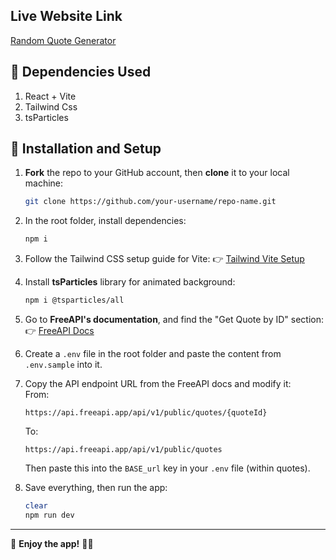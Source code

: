 ## Live Website Link

[Random Quote Generator](https://quotegenerator-three-henna.vercel.app)        

## 🧠 Dependencies Used

1. React + Vite
2. Tailwind Css
3. tsParticles 

## 🚀 Installation and Setup

1. **Fork** the repo to your GitHub account, then **clone** it to your local machine:
   ```bash
   git clone https://github.com/your-username/repo-name.git
   ```

2. In the root folder, install dependencies:
   ```bash
   npm i
   ```

3. Follow the Tailwind CSS setup guide for Vite:
   👉 [Tailwind Vite Setup](https://tailwindcss.com/docs/installation/using-vite)

4. Install **tsParticles** library for animated background:
   ```bash
   npm i @tsparticles/all
   ```

5. Go to **FreeAPI's documentation**, and find the "Get Quote by ID" section:  
   👉 [FreeAPI Docs](https://freeapi.hashnode.space/api-guide/apireference/getQuoteById)

6. Create a `.env` file in the root folder and paste the content from `.env.sample` into it.

7. Copy the API endpoint URL from the FreeAPI docs and modify it:  
   From:
   ```
   https://api.freeapi.app/api/v1/public/quotes/{quoteId}
   ```
   To:
   ```
   https://api.freeapi.app/api/v1/public/quotes
   ```  
   Then paste this into the `BASE_url` key in your `.env` file (within quotes).

8. Save everything, then run the app:
   ```bash
   clear
   npm run dev
   ```

---

🎉 **Enjoy the app!** 🥳🥳
